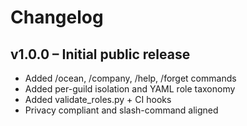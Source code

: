 # Changelog

## v1.0.0 – Initial public release

- Added /ocean, /company, /help, /forget commands
- Added per-guild isolation and YAML role taxonomy
- Added validate_roles.py + CI hooks
- Privacy compliant and slash-command aligned
